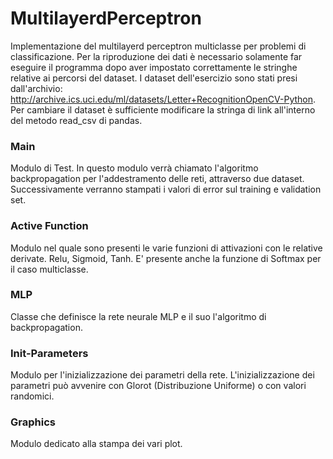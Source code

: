 # MultilayerdPerceptron
Implementazione del multilayerd perceptron multiclasse per problemi di classificazione. Per la riproduzione dei dati è necessario solamente far eseguire il programma dopo aver impostato correttamente le stringhe relative ai percorsi del dataset. I dataset dell'esercizio sono stati presi dall'archivio: http://archive.ics.uci.edu/ml/datasets/Letter+RecognitionOpenCV-Python. Per cambiare il dataset è sufficiente modificare la stringa di link all'interno del metodo read_csv di pandas.

### Main
Modulo di Test. In questo modulo verrà chiamato l'algoritmo backpropagation per l'addestramento delle reti, attraverso due dataset. Successivamente verranno stampati i valori di error sul training e validation set.

### Active Function
Modulo nel quale sono presenti le varie funzioni di attivazioni con le relative derivate. Relu, Sigmoid, Tanh. E' presente anche la funzione di Softmax per il caso multiclasse.

### MLP
Classe che definisce la rete neurale MLP e il suo l'algoritmo di backpropagation.

### Init-Parameters
Modulo per l'inizializzazione dei parametri della rete. L'inizializzazione dei parametri può avvenire con Glorot (Distribuzione Uniforme) o con valori randomici.

### Graphics
Modulo dedicato alla stampa dei vari plot.
